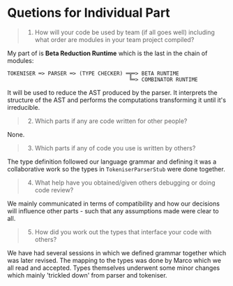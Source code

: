 # Quetions for Individual Part 

> 1. How will your code be used by team (if all goes well) including what order are modules in your team project compiled?

 My part of is **Beta Reduction Runtime** which is the last in the chain of modules:
```                
TOKENISER ═> PARSER ═> (TYPE CHECKER) ═╦═> BETA RUNTIME
                                       ╚═> COMBINATOR RUNTIME
``` 
 
 It will be used to reduce the AST produced by the parser. It interprets the structure of the AST and performs the computations transforming it until it's irreducible.

 > 2. Which parts if any are code written for other people?

 None.

 > 3. Which parts if any of code you use is written by others?

 The type definition followed our language grammar and defining it was a collaborative work so the types in `TokeniserParserStub` were done together.

 > 4. What help have you obtained/given others debugging or doing code review?

We mainly communicated in terms of compatibility and how our decisions will influence other parts - such that any assumptions made were clear to all.

> 5. How did you work out the types that interface your code with others?

We have had several sessions in which we defined grammar together which was later revised. The mapping to the types was done by Marco which we all read and accepted. Types themselves underwent some minor changes which mainly 'trickled down'  from parser and tokeniser.
